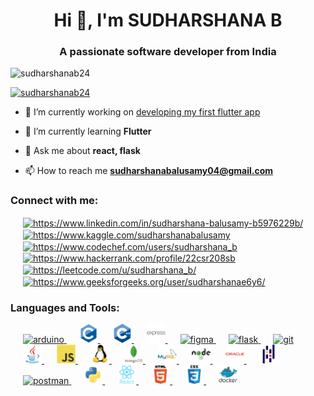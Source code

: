 <h1 align="center">Hi 👋, I'm SUDHARSHANA B</h1>
<h3 align="center">A passionate software developer from India</h3>

<p align="left"> <img src="https://komarev.com/ghpvc/?username=sudharshanab24&label=Profile%20views&color=0e75b6&style=flat" alt="sudharshanab24" /> </p>

<p align="left"> <a href="https://github.com/ryo-ma/github-profile-trophy"><img src="https://github-profile-trophy.vercel.app/?username=sudharshanab24" alt="sudharshanab24" /></a> </p>

- 🔭 I’m currently working on [developing my first flutter app](https://github.com/Sudharshanab24/app.git)

- 🌱 I’m currently learning **Flutter**

- 💬 Ask me about **react, flask**

- 📫 How to reach me **sudharshanabalusamy04@gmail.com**

<h3 align="left">Connect with me:</h3>
<p align="left">
  <a href="https://linkedin.com/in/https://www.linkedin.com/in/sudharshana-balusamy-b5976229b/" target="blank"><img align="center" class="tech-icon" src="https://raw.githubusercontent.com/rahuldkjain/github-profile-readme-generator/master/src/images/icons/Social/linked-in-alt.svg" alt="https://www.linkedin.com/in/sudharshana-balusamy-b5976229b/" height="25" width="30" /></a>
  <a href="https://kaggle.com/https://www.kaggle.com/sudharshanabalusamy" target="blank"><img align="center" class="tech-icon" src="https://raw.githubusercontent.com/rahuldkjain/github-profile-readme-generator/master/src/images/icons/Social/kaggle.svg" alt="https://www.kaggle.com/sudharshanabalusamy" height="25" width="30" /></a>
  <a href="https://www.codechef.com/users/https://www.codechef.com/users/sudharshana_b" target="blank"><img align="center" class="tech-icon" src="https://cdn.jsdelivr.net/npm/simple-icons@3.1.0/icons/codechef.svg" alt="https://www.codechef.com/users/sudharshana_b" height="25" width="30" /></a>
  <a href="https://www.hackerrank.com/https://www.hackerrank.com/profile/22csr208sb" target="blank"><img align="center" class="tech-icon" src="https://raw.githubusercontent.com/rahuldkjain/github-profile-readme-generator/master/src/images/icons/Social/hackerrank.svg" alt="https://www.hackerrank.com/profile/22csr208sb" height="25" width="30" /></a>
  <a href="https://www.leetcode.com/https://leetcode.com/u/sudharshana_b/" target="blank"><img align="center" class="tech-icon" src="https://raw.githubusercontent.com/rahuldkjain/github-profile-readme-generator/master/src/images/icons/Social/leet-code.svg" alt="https://leetcode.com/u/sudharshana_b/" height="25" width="30" /></a>
  <a href="https://auth.geeksforgeeks.org/user/https://www.geeksforgeeks.org/user/sudharshanae6y6/" target="blank"><img align="center" class="tech-icon" src="https://raw.githubusercontent.com/rahuldkjain/github-profile-readme-generator/master/src/images/icons/Social/geeks-for-geeks.svg" alt="https://www.geeksforgeeks.org/user/sudharshanae6y6/" height="25" width="30" /></a>
</p>

<h3 align="left">Languages and Tools:</h3>
<p align="left">
  <a href="https://www.arduino.cc/" target="_blank" rel="noreferrer"> <img class="tech-icon" src="https://cdn.worldvectorlogo.com/logos/arduino-1.svg" alt="arduino" width="30" height="30"/> </a>
  <a href="https://www.cprogramming.com/" target="_blank" rel="noreferrer"> <img class="tech-icon" src="https://raw.githubusercontent.com/devicons/devicon/master/icons/c/c-original.svg" alt="c" width="30" height="30"/> </a>
  <a href="https://www.w3schools.com/cpp/" target="_blank" rel="noreferrer"> <img class="tech-icon" src="https://raw.githubusercontent.com/devicons/devicon/master/icons/cplusplus/cplusplus-original.svg" alt="cplusplus" width="30" height="30"/> </a>
  <a href="https://expressjs.com" target="_blank" rel="noreferrer"> <img class="tech-icon" src="https://raw.githubusercontent.com/devicons/devicon/master/icons/express/express-original-wordmark.svg" alt="express" width="30" height="30"/> </a>
  <a href="https://www.figma.com/" target="_blank" rel="noreferrer"> <img class="tech-icon" src="https://www.vectorlogo.zone/logos/figma/figma-icon.svg" alt="figma" width="30" height="30"/> </a>
  <a href="https://flask.palletsprojects.com/" target="_blank" rel="noreferrer"> <img class="tech-icon" src="https://www.vectorlogo.zone/logos/pocoo_flask/pocoo_flask-icon.svg" alt="flask" width="30" height="30"/> </a>
  <a href="https://git-scm.com/" target="_blank" rel="noreferrer"> <img class="tech-icon" src="https://www.vectorlogo.zone/logos/git-scm/git-scm-icon.svg" alt="git" width="30" height="30"/> </a>
  <a href="https://www.java.com" target="_blank" rel="noreferrer"> <img class="tech-icon" src="https://raw.githubusercontent.com/devicons/devicon/master/icons/java/java-original.svg" alt="java" width="30" height="30"/> </a>
  <a href="https://developer.mozilla.org/en-US/docs/Web/JavaScript" target="_blank" rel="noreferrer"> <img class="tech-icon" src="https://raw.githubusercontent.com/devicons/devicon/master/icons/javascript/javascript-original.svg" alt="javascript" width="30" height="30"/> </a>
  <a href="https://www.linux.org/" target="_blank" rel="noreferrer"> <img class="tech-icon" src="https://raw.githubusercontent.com/devicons/devicon/master/icons/linux/linux-original.svg" alt="linux" width="30" height="30"/> </a>
  <a href="https://www.mongodb.com/" target="_blank" rel="noreferrer"> <img class="tech-icon" src="https://raw.githubusercontent.com/devicons/devicon/master/icons/mongodb/mongodb-original-wordmark.svg" alt="mongodb" width="30" height="30"/> </a>
  <a href="https://www.mysql.com/" target="_blank" rel="noreferrer"> <img class="tech-icon" src="https://raw.githubusercontent.com/devicons/devicon/master/icons/mysql/mysql-original-wordmark.svg" alt="mysql" width="30" height="30"/> </a>
  <a href="https://nodejs.org" target="_blank" rel="noreferrer"> <img class="tech-icon" src="https://raw.githubusercontent.com/devicons/devicon/master/icons/nodejs/nodejs-original-wordmark.svg" alt="nodejs" width="30" height="30"/> </a>
  <a href="https://www.oracle.com/" target="_blank" rel="noreferrer"> <img class="tech-icon" src="https://raw.githubusercontent.com/devicons/devicon/master/icons/oracle/oracle-original.svg" alt="oracle" width="30" height="30"/> </a>
  <a href="https://pandas.pydata.org/" target="_blank" rel="noreferrer"> <img class="tech-icon" src="https://raw.githubusercontent.com/devicons/devicon/2ae2a900d2f041da66e950e4d48052658d850630/icons/pandas/pandas-original.svg" alt="pandas" width="30" height="30"/> </a>
  <a href="https://postman.com" target="_blank" rel="noreferrer"> <img class="tech-icon" src="https://www.vectorlogo.zone/logos/getpostman/getpostman-icon.svg" alt="postman" width="30" height="30"/> </a>
  <a href="https://www.python.org" target="_blank" rel="noreferrer"> <img class="tech-icon" src="https://raw.githubusercontent.com/devicons/devicon/master/icons/python/python-original.svg" alt="python" width="30" height="30"/> </a>
  <a href="https://reactjs.org/" target="_blank" rel="noreferrer"> <img class="tech-icon" src="https://raw.githubusercontent.com/devicons/devicon/master/icons/react/react-original-wordmark.svg" alt="react" width="30" height="30"/> </a>
  <a href="https://www.w3schools.com/html/" target="_blank" rel="noreferrer"> <img class="tech-icon" src="https://raw.githubusercontent.com/devicons/devicon/master/icons/html5/html5-original-wordmark.svg" alt="html5" width="30" height="30"/> </a>
  <a href="https://www.w3schools.com/css/" target="_blank" rel="noreferrer"> <img class="tech-icon" src="https://raw.githubusercontent.com/devicons/devicon/master/icons/css3/css3-original-wordmark.svg" alt="css3" width="30" height="30"/> </a>
  <a href="https://www.docker.com/" target="_blank" rel="noreferrer"> <img class="tech-icon" src="https://raw.githubusercontent.com/devicons/devicon/master/icons/docker/docker-original-wordmark.svg" alt="docker" width="30" height="30"/> </a>
</p>

<style>
  .tech-icon {
    margin-left: 20px;
  }
</style>

